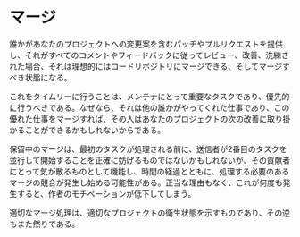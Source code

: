 # マージ

誰かがあなたのプロジェクトへの変更案を含むパッチやプルリクエストを提供し、それがすべてのコメントやフィードバックに従ってレビュー、改善、洗練された場合、それは理想的にはコードリポジトリにマージできる、そしてマージすべき状態になる。

これをタイムリーに行うことは、メンテナにとって重要なタスクであり、優先的に行うべきである。なぜなら、それは他の誰かがやってくれた仕事であり、この優れた仕事をマージすれば、その人はあなたのプロジェクトの次の改善に取り掛かることができるかもしれないからである。

保留中のマージは、最初のタスクが処理される前に、送信者が2番目のタスクを並行して開始することを正確に妨げるものではないかもしれないが、その貢献者にとって気が散るものとして機能し、時間の経過とともに、処理する必要のあるマージの競合が発生し始める可能性がある。正当な理由もなく、これが何度も発生すると、作者のモチベーションが低下してしまう。

適切なマージ処理は、適切なプロジェクトの衛生状態を示すものであり、その逆もまた然りである。
